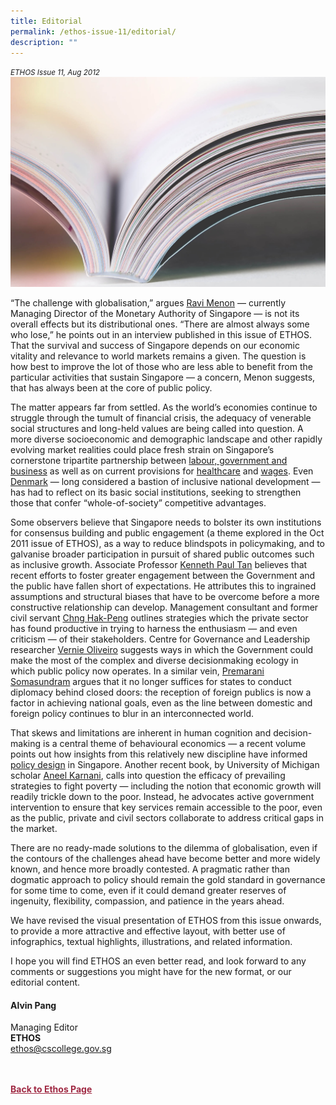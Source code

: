```yaml
---
title: Editorial
permalink: /ethos-issue-11/editorial/
description: ""
---
```

<style>

.back a
{
	color: #9f2943;
	font-weight: bold;
}

#banner img
{
	width:100%;
}
	
.author
{
border-bottom: 1px solid black;
margin-top:40px;
padding-bottom:30px;
border-top: 1px solid black;	

}

.author p {
	font-size: 0.9em;
	line-height:24px !important;
	}	

.break
{
   border-top: 1px solid  black;
   border-bottom: 1px solid black;
	 padding:20px;
	text-align:center;
	margin-top:50px;
}
	
.break1
{
font-family: Georgia;
	font-size:20px;
	font-style: italic;
	font-weight: bold;
}

.boxheader {
	color: white !important;
	}	

.containerbox {
	background-color: #eceedb;
	border-radius: 10px;
	padding: 5%;
	margin-top: 5%;
	
	}	

li {
	font-size: 15px !important;
	
	}	

</style>

<em><small>ETHOS Issue 11, Aug 2012</small></em>
<img src="/images/Landing_Banner_Images/tile_editorial.jpg">

  
<p>“The challenge with globalisation,” argues <a href="/ethos-issue-11/economic-thinking-and-practice-in-singapore/">Ravi Menon</a>&nbsp;— currently Managing Director of the Monetary Authority of Singapore — is not its overall effects but its distributional ones. “There are almost always some who lose,” he points out in an interview published in this issue of ETHOS. That the survival and success of Singapore depends on our economic vitality and relevance to world markets remains a given. The question is how best to improve the lot of those who are less able to benefit from the particular activities that sustain Singapore — a concern, Menon suggests, that has always been at the core of public policy.</p>  
  
<p>The matter appears far from settled. As the world’s economies continue to struggle through the tumult of financial crisis, the adequacy of venerable social structures and long-held values are being called into question. A more diverse socioeconomic and demographic landscape and other rapidly evolving market realities could place fresh strain on Singapore’s cornerstone tripartite partnership between <a href="/ethos-issue-11/the-future-of-tripartism-in-singapore-concertation-or-dissonance/">labour, government and business</a>&nbsp;as well as on current provisions for <a href="/ethos-issue-11/population-ageing-requires-adaptive-responses-not-just-technical-ones/">healthcare</a>&nbsp;and <a href="/ethos-issue-11/dont-close-off-options-in-tackling-income-gap/">wages</a><em></em>. Even <a href="/ethos-issue-11/the-danish-negotiated-economy/">Denmark</a>&nbsp;— long considered a bastion of inclusive national development — has had to reflect on its basic social institutions, seeking to strengthen those that confer “whole-of-society” competitive advantages.</p>  
  
<p>  
Some observers believe that Singapore needs to bolster its own institutions for consensus building and public engagement (a theme explored in the Oct 2011 issue of ETHOS), as a way to reduce blindspots in policymaking, and to galvanise broader participation in pursuit of shared public outcomes such as inclusive growth. Associate Professor <a href="/ethos-issue-11/public-engagement-the-gap-between-rhetoric-and-practice/">Kenneth Paul Tan</a>&nbsp;believes that recent efforts to foster greater engagement between the Government and the public have fallen short of expectations. He attributes this to ingrained assumptions and structural biases that have to be overcome before a more constructive relationship can develop. Management consultant and former civil servant <a href="/ethos-issue-11/what-the-private-sector-has-learnt-about-public-engagement/">Chng Hak-Peng</a>&nbsp;outlines strategies which the private sector has found productive in trying to harness the enthusiasm — and even criticism — of their stakeholders. Centre for Governance and Leadership researcher <a href="/ethos-issue-11/fostering-mutually-constructive-engagement-in-a-globalised-singapore/">Vernie Oliveiro</a>&nbsp;suggests ways in which the Government could make the most of the complex and diverse decisionmaking ecology in which public policy now operates. In a similar vein, <a href="/ethos-issue-11/public-diplomacy-an-emerging-new-normal-in-foreign-policy/">Premarani Somasundram</a>&nbsp;argues that it no longer suffices for states to conduct diplomacy behind closed doors: the reception of foreign publics is now a factor in achieving national goals, even as the line between domestic and foreign policy continues to blur in an interconnected world.</p>  
  
<p>That skews and limitations are inherent in human cognition and decision-making is a central theme of behavioural economics — a recent volume points out how insights from this relatively new discipline have informed <a href="/ethos-issue-11/policymaking-for-real-people/">policy design</a>&nbsp;in Singapore. Another recent book, by University of Michigan scholar <a href="/ethos-issue-11/how-not-to-lose-the-war-on-poverty/">Aneel Karnani</a>, calls into question the efficacy of prevailing strategies to fight poverty — including the notion that economic growth will readily trickle down to the poor. Instead, he advocates active government intervention to ensure that key services remain  accessible to the poor, even as the public, private and civil sectors collaborate to address critical gaps in the market. </p>  
  
<p> There are no ready-made solutions to the dilemma of globalisation, even if the contours of the challenges ahead have become better and more widely known, and hence more broadly contested. A pragmatic rather than dogmatic approach to policy should remain the gold standard in governance for some time to come, even if it could demand greater reserves of ingenuity, flexibility, compassion, and patience in the years ahead.</p>  

  
<p> We have revised the visual presentation of ETHOS from this issue onwards, to provide a more attractive and effective layout, with better use of infographics, textual highlights, illustrations, and  
related information.</p>  
  
<p>I hope you will find ETHOS an even better read, and look forward to any comments or suggestions you might have for the new format, or our  
editorial content.</p>  
  
<h4>Alvin Pang</h4>  
  
<p>Managing Editor<br>  
<strong>ETHOS</strong><br>  
<a href="mailto:ethos@cscollege.gov.sg">ethos@cscollege.gov.sg</a></p>  
  





<br>
<br>	
<div class="back">
<a href="/ethos/">Back to Ethos Page</a>	
</div>